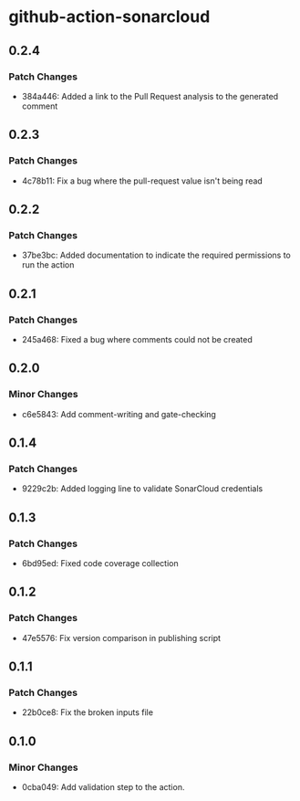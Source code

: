 # github-action-sonarcloud

## 0.2.4

### Patch Changes

- 384a446: Added a link to the Pull Request analysis to the generated comment

## 0.2.3

### Patch Changes

- 4c78b11: Fix a bug where the pull-request value isn't being read

## 0.2.2

### Patch Changes

- 37be3bc: Added documentation to indicate the required permissions to run the action

## 0.2.1

### Patch Changes

- 245a468: Fixed a bug where comments could not be created

## 0.2.0

### Minor Changes

- c6e5843: Add comment-writing and gate-checking

## 0.1.4

### Patch Changes

- 9229c2b: Added logging line to validate SonarCloud credentials

## 0.1.3

### Patch Changes

- 6bd95ed: Fixed code coverage collection

## 0.1.2

### Patch Changes

- 47e5576: Fix version comparison in publishing script

## 0.1.1

### Patch Changes

- 22b0ce8: Fix the broken inputs file

## 0.1.0

### Minor Changes

- 0cba049: Add validation step to the action.
